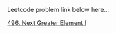 Leetcode problem link below here...

[496. Next Greater Element I](https://leetcode.com/problems/next-greater-element-i/)
